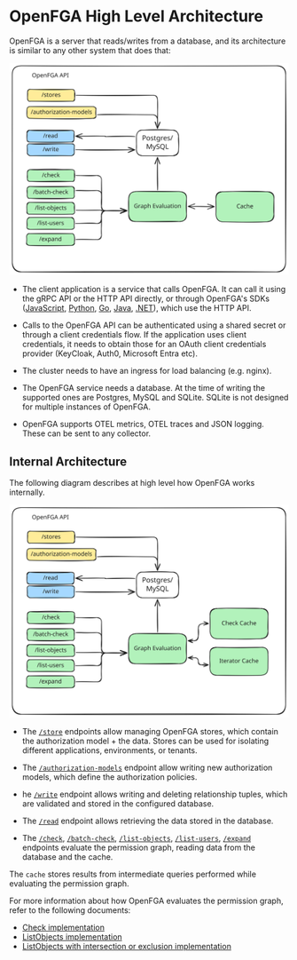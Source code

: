 # OpenFGA High Level Architecture

OpenFGA is a server that reads/writes from a database, and its architecture is similar to any other system that does that:

![basic_architecture](deployment.svg)

- The client application is a service that calls OpenFGA. It can call it using the gRPC API or the HTTP API directly, or through OpenFGA's SDKs ([JavaScript](https://github.com/openfga/js-sdk/), [Python](https://github.com/openfga/python-sdk/), [Go](https://github.com/openfga/go-sdk/), [Java](https://github.com/openfga/java-sdk/), [.NET](https://github.com/openfga/dotnet-sdk/)), which use the HTTP API.

- Calls to the OpenFGA API can be authenticated using a shared secret or through a client credentials flow. If the application uses client credentials, it needs to obtain those for an OAuth client credentials provider (KeyCloak, Auth0, Microsoft Entra etc). 
- The cluster needs to have an ingress for load balancing (e.g. nginx).
- The OpenFGA service needs a database. At the time of writing the supported ones are Postgres, MySQL and SQLite. SQLite is not designed for multiple instances of OpenFGA.
- OpenFGA supports OTEL metrics, OTEL traces and JSON logging. These can be sent to any collector.

## Internal Architecture

The following diagram describes at high level how OpenFGA works internally. 

![internals](internals.svg)

- The [`/store`](https://openfga.dev/api/service#/Stores/CreateStore) endpoints allow managing OpenFGA stores, which contain the authorization model + the data. Stores can be used for isolating different applications, environments, or tenants.

- The [`/authorization-models`](https://openfga.dev/api/service#/Authorization%20Models/WriteAuthorizationModel) endpoint allow writing new authorization models, which define the authorization policies.

 - he [`/write`](https://openfga.dev/api/service#/Relationship%20Tuples/Write) endpoint allows writing and deleting relationship tuples, which are validated and stored in the configured database.

- The [`/read`](https://openfga.dev/api/service#/Relationship%20Tuples/Read) endpoint allows retrieving the data stored in the database.

- The [`/check`](https://openfga.dev/api/service#/Relationship%20Queries/Check), [`/batch-check`](https://openfga.dev/api/service#/Relationship%20Queries/BatchCheck), [`/list-objects`](https://openfga.dev/api/service#/Relationship%20Queries/ListObjects), [`/list-users`](https://openfga.dev/api/service#/Relationship%20Queries/ListUsers), [`/expand`](https://openfga.dev/api/service#/Relationship%20Queries/Expand) endpoints evaluate the permission graph, reading data from the database and the cache.

The `cache` stores results from intermediate queries performed while evaluating the permission graph.

For more information about how OpenFGA evaluates the permission graph, refer to the following documents:

- [Check implementation](../check/README.md)
- [ListObjects implementation](../check/README.md)
- [ListObjects with intersection or exclusion implementation ](../list_objects/example_with_intersection_or_exclusion/example.md)
